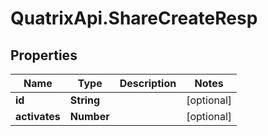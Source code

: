 # QuatrixApi.ShareCreateResp

## Properties
Name | Type | Description | Notes
------------ | ------------- | ------------- | -------------
**id** | **String** |  | [optional] 
**activates** | **Number** |  | [optional] 


